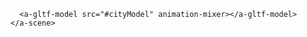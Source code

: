 <!DOCTYPE html>
<html>
  <head>
    <title>glTF Model - A-Frame School</title>
    <meta name="description" content="glTF Model - A-Frame School">
    <script src="https://rawgit.com/aframevr/aframe/b395ea0/dist/aframe-master.min.js"></script>
    <script src="https://unpkg.com/aframe-extras.animation-mixer@3.4.0/dist/aframe-extras.animation-mixer.js"></script>
  </head>
  <body>
    <a-scene>
      <a-assets>
        <a-asset-item id="cityModel" src="https://cdn.aframe.io/test-models/models/virtualcity/VC.gltf"></a-asset-item>
      </a-assets>
      
      <a-gltf-model src="#cityModel" animation-mixer></a-gltf-model>
    </a-scene>
  </body>
</html>
